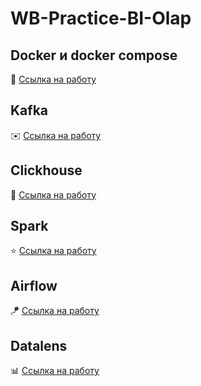 # WB-Practice-BI-Olap

## Docker и docker compose

🐋 [Ссылка на работу](./docker/README.md)

## Kafka

✉️  [Ссылка на работу](./kafka/readme.md)

## Clickhouse

💾 [Ссылка на работу](./clickhouse/readme.md)

## Spark

⭐️ [Ссылка на работу](./spark/readme.md)

## Airflow

🪁 [Ссылка на работу](./airflow/readme.md)

## Datalens

📊 [Ссылка на работу](./datalens/readme.md)
